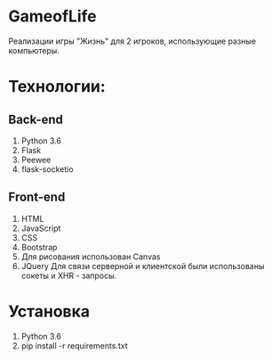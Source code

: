 # GameofLife
Реализации игры "Жизнь" для 2 игроков, использующие разные компьютеры.
# Технологии:
## Back-end
1. Python 3.6
2. Flask
3. Peewee
4. flask-socketio
## Front-end
1. HTML
2. JavaScript
3. CSS
4. Bootstrap
5. Для рисования использован Canvas
6. JQuery
Для связи серверной и клиентской были использованы сокеты и XHR - запросы.
# Установка
1. Python 3.6
2. pip install -r requirements.txt
